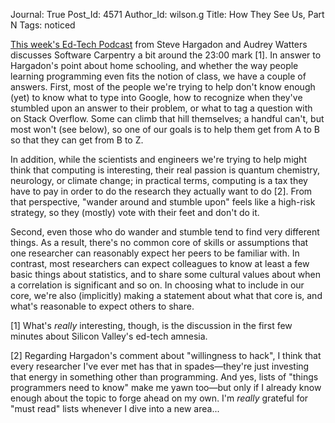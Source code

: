 Journal: True
Post_Id: 4571
Author_Id: wilson.g
Title: How They See Us, Part N
Tags: noticed

<p><a href="http://hackeducation.com/2012/02/13/weekly-ed-tech-podcast-with-steve-hargadon-february-11/">This week's Ed-Tech Podcast</a> from Steve Hargadon and Audrey Watters discusses Software Carpentry a bit around the 23:00 mark [1]. In answer to Hargadon's point about home schooling, and whether the way people learning programming even fits the notion of class, we have a couple of answers. First, most of the people we're trying to help don't know enough (yet) to know what to type into Google, how to recognize when they've stumbled upon an answer to their problem, or what to tag a question with on Stack Overflow.  Some can climb that hill themselves; a handful can't, but most won't (see below), so one of our goals is to help them get from A to B so that they can get from B to Z.</p>
<p>In addition, while the scientists and engineers we're trying to help might think that computing is interesting, their real passion is quantum chemistry, neurology, or climate change; in practical terms, computing is a tax they have to pay in order to do the research they actually want to do [2].  From that perspective, "wander around and stumble upon" feels like a high-risk strategy, so they (mostly) vote with their feet and don't do it.</p>
<p>Second, even those who do wander and stumble tend to find very different things. As a result, there's no common core of skills or assumptions that one researcher can reasonably expect her peers to be familiar with. In contrast, most researchers can expect colleagues to know at least a few basic things about statistics, and to share some cultural values about when a correlation is significant and so on.  In choosing what to include in our core, we're also (implicitly) making a statement about what that core is, and what's reasonable to expect others to share.</p>
<p>[1] What's <em>really</em> interesting, though, is the discussion in the first few minutes about Silicon Valley's ed-tech amnesia.</p>
<p>[2] Regarding Hargadon's comment about "willingness to hack", I think that every researcher I've ever met has that in spades&mdash;they're just investing that energy in something other than programming. And yes, lists of "things programmers need to know" make me yawn too&mdash;but only if I already know enough about the topic to forge ahead on my own. I'm <em>really</em> grateful for "must read" lists whenever I dive into a new area...</p>
